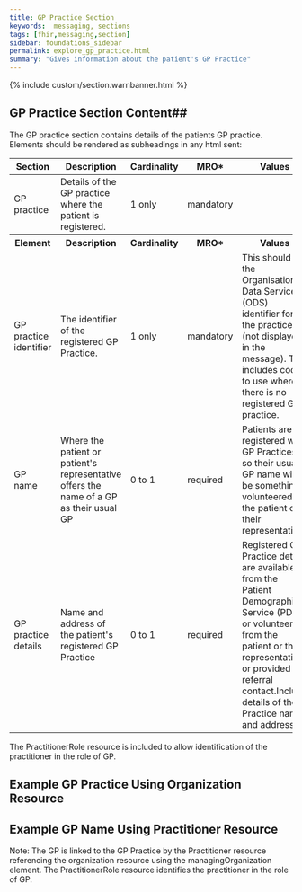 ```yaml
---
title: GP Practice Section
keywords:  messaging, sections
tags: [fhir,messaging,section]
sidebar: foundations_sidebar
permalink: explore_gp_practice.html
summary: "Gives information about the patient's GP Practice"
---
```

{% include custom/section.warnbanner.html %}


## GP Practice Section Content##

The GP practice section contains details of the patients GP practice. Elements should be rendered as subheadings in any html sent:
 
<table style="width:100%;max-width: 100%;">
	<thead>
		<tr>
			<th width="18%">Section</th>
			<th width="30%">Description</th>
			<th width="11%">Cardinality</th>
			<th width="11%">MRO*</th>
			<th width="30%">Values</th>
		</tr>
	</thead>
	<tbody>
		<tr>
			<td>GP practice </td>
			<td>Details of the GP practice where the patient is registered.</td>
			<td>1 only</td>
			<td>mandatory</td>
			<td>&nbsp;</td>
		</tr>
		<tr>
			<th>Element</th>
			<th>Description</th>
			<th>Cardinality</th>
			<th>MRO*</th>
			<th>Values</th>
		</tr>
		<tr>
			<td>GP practice identifier</td>
			<td>The identifier of the registered GP Practice.</td>
			<td>1 only</td>
			<td>mandatory</td>
			<td>This should be the Organisation Data Services (ODS) identifier for the practice (not displayed in the message). This includes codes to use where there is no registered GP practice.</td>
		</tr>
		<tr>
			<td>GP name</td>
			<td>Where the patient or patient's representative offers the name of a GP as their usual GP</td>
			<td>0 to 1</td>
			<td>required</td>
			<td>Patients are registered with GP Practices, so their usual GP name will be something volunteered by the patient or their representative</td>
		</tr>
		<tr>
			<td>GP practice details</td>
			<td>Name and address of the patient's registered GP Practice</td>
			<td>0 to 1</td>
			<td>required</td>
			<td>Registered GP Practice details are available from the Patient Demographics Service (PDS), or volunteered from the patient or their representative or provided by referral contact.Include details of the Practice name and address</td>
		</tr>
	</tbody>
</table>

The PractitionerRole resource is included to allow identification of the practitioner in the role of GP. 

## Example GP Practice Using Organization Resource ##

<script src="https://gist.github.com/IOPS-DEV/96ebbfe2e8f8f58ca820c7fb0a278bd5.js"></script>

## Example GP Name Using Practitioner Resource ##

Note: The GP is linked to the GP Practice by the Practitioner resource referencing the organization resource using the managingOrganization element. The PractitionerRole resource identifies the practitioner in the role of GP.

<script src="https://gist.github.com/IOPS-DEV/3f5d3d112a125a0d28f449964e0a26c5.js"></script>




